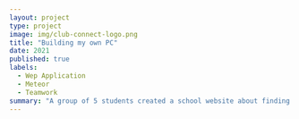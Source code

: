 ```yaml
---
layout: project
type: project
image: img/club-connect-logo.png
title: "Building my own PC"
date: 2021
published: true
labels:
  - Wep Application
  - Meteor
  - Teamwork
summary: "A group of 5 students created a school website about finding clubs for anyone."
---
```


